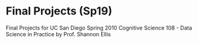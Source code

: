 # Final Projects (Sp19)

Final Projects for UC San Diego Spring 2010 Cognitive Science 108 - Data Science in Practice by Prof. Shannon Ellis
